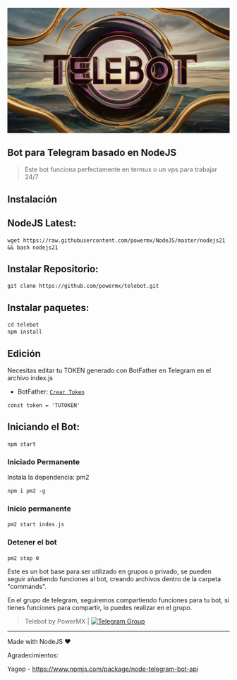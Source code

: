  ![](https://raw.githubusercontent.com/powermx/telebot/main/telebot.jpg)

## Bot para Telegram basado en NodeJS

> Este bot funciona perfectamente en termux o un vps para trabajar 24/7

## Instalación

## NodeJS Latest:

```
wget https://raw.githubusercontent.com/powermx/NodeJS/master/nodejs21 && bash nodejs21
```

## Instalar Repositorio:
```
git clone https://github.com/powermx/telebot.git
```

## Instalar paquetes:
```
cd telebot
npm install
```

## Edición 
Necesitas editar tu TOKEN generado con BotFather en Telegram en el archivo index.js
- BotFather: [`Crear Token`](https://t.me/BotFather)
```
const token = 'TUTOKEN'
```

## Iniciando el Bot:
```
npm start
```

### Iniciado Permanente
Instala la dependencia: pm2
```
npm i pm2 -g
```

### Inicio permanente 

`pm2 start index.js`

### Detener el bot 

`pm2 stop 0`


Este es un bot base para ser utilizado en grupos o privado, se pueden seguir añadiendo funciones al bot, creando archivos dentro de la carpeta "commands".

En el grupo de telegram, seguiremos compartiendo funciones para tu bot, si tienes funciones para compartir, lo puedes realizar en el grupo.



> Telebot by PowerMX | [![Telegram Group](https://patrolavia.github.io/telegram-badge/chat.png)](https://t.me/vpnmx)
                
----
Made with NodeJS ♥

Agradecimientos:

Yagop - https://www.npmjs.com/package/node-telegram-bot-api
